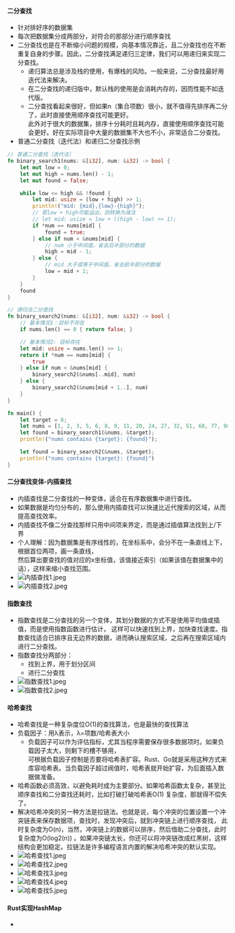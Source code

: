 #### 二分查找

- 针对排好序的数据集
- 每次把数据集分成两部分，对符合的那部分进行顺序查找
- 二分查找也是在不断缩小问题的规模，向基本情况靠近，且二分查找也在不断重复自身的步骤。因此，二分查找满足递归三定律，我们可以用递归来实现二分查找。
    - 递归算法总是涉及栈的使用，有爆栈的风险。一般来说，二分查找最好用迭代法来解决。
    - 在二分查找的递归版中，默认栈的使用是会消耗内存的，因而性能不如迭代版。
    - 二分查找看起来很好，但如果n（集合项数）很小，就不值得先排序再二分了，此时直接使用顺序查找可能更好。  
      此外对于很大的数据集，排序十分耗时且耗内存，直接使用顺序查找可能会更好。好在实际项目中大量的数据集不大也不小，非常适合二分查找。
- 普通二分查找（迭代法）和递归二分查找示例

``` rust
// 普通二分查找（迭代法）
fn binary_search1(nums: &[i32], num: &i32) -> bool {
    let mut low = 0;
    let mut high = nums.len() - 1;
    let mut found = false;

    while low <= high && !found {
        let mid: usize = (low + high) >> 1;
        println!("mid: {mid},{low}-{high}");
        // 若low + high可能溢出，则转换为减法
        // let mid: usize = low + ((high - low) >> 1);
        if *num == nums[mid] {
            found = true;
        } else if num < &nums[mid] {
            // num 小于中间值，省去后半部分的数据
            high = mid - 1;
        } else {
            // mid 大于或等于中间值，省去前半部分的数据
            low = mid + 1;
        }
    }
    found
}

// 递归法二分查找
fn binary_search2(nums: &[i32], num: &i32) -> bool {
    // 基本情况1：目标不存在
    if nums.len() == 0 { return false; }

    // 基本情况2: 目标存在
    let mid: usize = nums.len() >> 1;
    return if *num == nums[mid] {
        true
    } else if num < &nums[mid] {
        binary_search2(&nums[..mid], num)
    } else {
        binary_search2(&nums[mid + 1..], num)
    }
}

fn main() {
    let target = 8;
    let nums = [1, 2, 3, 5, 6, 8, 9, 11, 20, 24, 27, 32, 51, 68, 77, 98];
    let found = binary_search1(&nums, &target);
    println!("nums contains {target}: {found}");

    let found = binary_search2(&nums, &target);
    println!("nums contains {target}: {found}")
}
```

#### 二分查找变体-内插查找

- 内插查找是二分查找的一种变体，适合在有序数据集中进行查找。
- 如果数据是均匀分布的，那么使用内插查找可以快速比近代搜索的区域，从而提高查找效率。
- 内插查找不像二分查找那样只用中间项来界定，而是通过插值算法找到上/下界
- 个人理解：因为数据集是有序线性的，在坐标系中，会分不在一条直线上下，根据首位两项，画一条直线，  
  然后算出要查找的值对应的x坐标值，该值接近索引（如果该值在数据集中的话），这样来缩小查找范围。
- ![内插查找1.jpeg](..%2Fimages%2F%E5%86%85%E6%8F%92%E6%9F%A5%E6%89%BE1.jpeg)
- ![内插查找2.jpeg](..%2Fimages%2F%E5%86%85%E6%8F%92%E6%9F%A5%E6%89%BE2.jpeg)

#### 指数查找

- 指数查找是二分查找的另一个变体，其划分数据的方式不是使用平均值或插值，而是使用指数函数进行估计，
  这样可以快速找到上界，加快查找速度。指数查找适合已排序且无边界的数据，进而确认搜索区域，之后再在搜索区域内进行二分查找。
- 指数查找分两部分：
    - 找到上界，用于划分区间
    - 进行二分查找
- ![指数查找1.jpeg](..%2Fimages%2F%E6%8C%87%E6%95%B0%E6%9F%A5%E6%89%BE1.jpeg)
- ![指数查找2.jpeg](..%2Fimages%2F%E6%8C%87%E6%95%B0%E6%9F%A5%E6%89%BE2.jpeg)

#### 哈希查找

- 哈希查找是一种复杂度位O(1)的查找算法，也是最快的查找算法
- 负载因子：用λ表示，λ=项数/哈希表大小
    - 负载因子可以作为评估指标，尤其当程序需要保存很多数据项时。如果负载因子太大，则剩下的槽不够用，  
      可根据负载因子控制是否要将哈希表扩容。Rust、Go就是采用这种方式来库容哈希表。当负载因子超过阀值时，哈希表就开始扩容，为后面插入数据做准备。
- 哈希函数必须高效，以避免耗时成为主要部分。如果哈希函数太复杂，甚至比顺序查找和二分查找还耗时，比如打破打破哈希表O(1)
  复杂度，那就得不偿失了。
- 解决哈希冲突的另一种方法是拉链法。也就是说，每个冲突的位置设置一个冲突链表来保存数据项，查找时，发现冲突后，就到冲突链上进行顺序查找，
  此时复杂度为O(n)，当然，冲突链上的数据可以排序，然后借助二分查找，此时复杂度为O(log2(n))
  。如果冲突链太长，你还可以将冲突链改成红黑树，这样结构会更加稳定。拉链法是许多编程语言内置的解决哈希冲突的默认实现。
- ![哈希查找1.jpeg](..%2Fimages%2F%E5%93%88%E5%B8%8C%E6%9F%A5%E6%89%BE1.jpeg)
- ![哈希查找2.jpeg](..%2Fimages%2F%E5%93%88%E5%B8%8C%E6%9F%A5%E6%89%BE2.jpeg)
- ![哈希查找3.jpeg](..%2Fimages%2F%E5%93%88%E5%B8%8C%E6%9F%A5%E6%89%BE3.jpeg)
- ![哈希查找4.jpeg](..%2Fimages%2F%E5%93%88%E5%B8%8C%E6%9F%A5%E6%89%BE4.jpeg)
- ![哈希查找5.jpeg](..%2Fimages%2F%E5%93%88%E5%B8%8C%E6%9F%A5%E6%89%BE5.jpeg)

#### Rust实现HashMap
- 